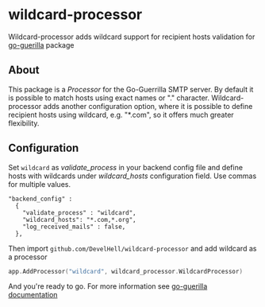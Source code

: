 # wildcard-processor
Wildcard-processor adds wildcard support for recipient hosts validation for 
[go-guerilla](https://github.com/flashmob/go-guerrilla)  package

## About

This package is a _Processor_ for the Go-Guerrilla SMTP server. By default it is possible to
match hosts using exact names or "." character. Wildcard-processor adds another configuration option,
where it is possible to define recipient hosts using wildcard, e.g. "*.com", so it offers much greater
flexibility.

## Configuration

Set `wildcard` as _validate_process_ in your backend config file and define hosts with 
wildcards under _wildcard_hosts_ configuration field. Use commas for multiple values.

```
"backend_config" :
  {
    "validate_process" : "wildcard",
    "wildcard_hosts": "*.com,*.org",
    "log_received_mails" : false,
  },
```

Then import `github.com/DevelHell/wildcard-processor` and add wildcard as a processor

```go
app.AddProcessor("wildcard", wildcard_processor.WildcardProcessor)
```

And you're ready to go. For more information see [go-guerilla documentation](https://github.com/flashmob/go-guerrilla/wiki/Using-as-a-package#registering-a-processor)